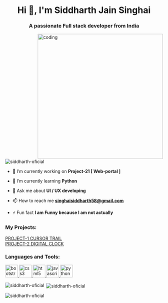 <h1 align="center">Hi 👋, I'm Siddharth Jain Singhai</h1>
<h3 align="center">A passionate Full stack developer from India</h3>
<img align="right" alt="coding" src="https://miro.medium.com/max/1360/1*IRGHmiGsa16stedQvIaZfw.gif" width="400">

<p align="left"> <img src="https://komarev.com/ghpvc/?username=siddharth-oficial&label=Profile%20views&color=0e75b6&style=flat" alt="siddharth-oficial" /> </p>

- 🔭 I’m currently working on **Project-21 [ Web-portal ]**

- 🌱 I’m currently learning **Python**

- 💬 Ask me about **UI / UX developing**

- 📫 How to reach me **singhaisiddharth58@gmail.com**

- ⚡ Fun fact **I am Funny because I am not actually**

<h3 align="left">My Projects:</h3>
<p align="left">
<a href="https://siddharth-oficial.github.io/Siddharth-Oficial/Project%201%20CURSOR%20TRAIL/Cursor%20Trail.html" target="_blank"> PROJECT-1 CURSOR TRAIL </a> <br>
<a href="https://siddharth-oficial.github.io/Siddharth-Oficial/Project%202%20DIGITAL%20CLOCK/digiClock.html" target="_blank"> PROJECT-2 DIGITAL CLOCK </a>
</p>

<!--
<h3 align="left">Connect with me:</h3>
<p align="left">
<a href="https://www.facebook.com/profile.php?id=100090073390183" target="blank"><img align="center" src="https://i.pinimg.com/originals/11/8f/29/118f29a851cdb9e65bcbf47673b3067b.jpg" alt="Facebook" height="30" width="40" /></a> 
<a href="https://www.instagram.com/siddharth_jain_singhai_21/" target="blank"><img align="center"
src="https://cdn.dribbble.com/users/411475/screenshots/13265096/media/604401ae24a086c3739f4ebcdbc4e792.png" alt="Instagram" height="30" width="40" /></a>
<a href="https://web.telegram.org/k/#-1894231251" target="blank"><img align="center" src="https://preview.redd.it/1ef7aleg6m771.png?auto=webp&s=e8634be674e681a89eeb6a7c18d834aab00f4baa" alt="Telegram" height="30" width="40" /></a>
</p>
-->

<h3 align="left">Languages and Tools:</h3>
<p align="left"> <a href="https://getbootstrap.com" target="_blank" rel="noreferrer"> <img src="https://miro.medium.com/max/400/1*onZhQJU7A3ab6V1sHfMRkQ.jpeg" alt="bootstrap" width="40" height="40"/> </a> 
<a href="https://www.w3schools.com/css/" target="_blank" rel="noreferrer"> <img src="https://cdn.pixabay.com/photo/2017/08/05/11/16/logo-2582747_1280.png" alt="css3" width="40" height="40"/> </a> 
<a href="https://www.w3.org/html/" target="_blank" rel="noreferrer"> <img src="https://cdn.pixabay.com/photo/2017/08/05/11/16/logo-2582748_640.png" alt="html5" width="40" height="40"/> </a> 
<a href="https://developer.mozilla.org/en-US/docs/Web/JavaScript" target="_blank" rel="noreferrer"> <img src="https://upload.wikimedia.org/wikipedia/commons/thumb/9/99/Unofficial_JavaScript_logo_2.svg/480px-Unofficial_JavaScript_logo_2.svg.png" alt="javascript" width="40" height="40"/> </a>
<a href="https://www.python.org" target="_blank" rel="noreferrer"> <img src="https://ih1.redbubble.net/image.2189776526.6167/ur,pin_large_front,square,600x600.jpg" alt="python" width="40" height="40"/> </a> </p>


<p><img align="left" src="https://github-readme-stats.vercel.app/api/top-langs?username=siddharth-oficial&show_icons=true&locale=en&layout=compact" alt="siddharth-oficial" /></p>

<p>&nbsp;<img align="center" src="https://github-readme-stats.vercel.app/api?username=siddharth-oficial&show_icons=true&locale=en" alt="siddharth-oficial" /></p>

<p><img align="center" src="https://github-readme-streak-stats.herokuapp.com/?user=siddharth-oficial&" alt="siddharth-oficial" /></p>
